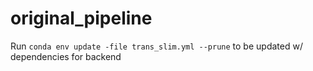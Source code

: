 # original_pipeline

Run ```conda env update -file trans_slim.yml --prune``` to be updated w/ dependencies for backend

